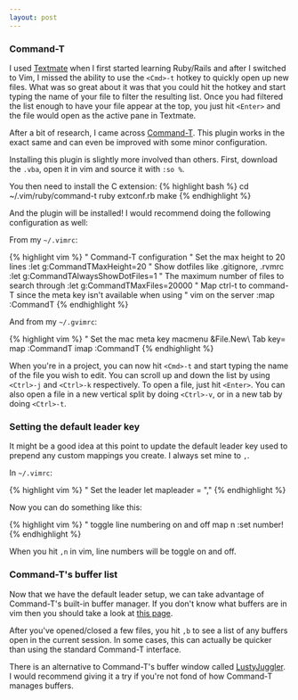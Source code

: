 ```yaml
---
layout: post
---
```


### Command-T

I used [Textmate](http://macromates.com/) when I first started learning Ruby/Rails and
after I switched to Vim, I missed the ability to use the `<Cmd>-t` hotkey to quickly
open up new files.  What was so great about it was that you could hit the hotkey and
start typing the name of your file to filter the resulting list. Once you had filtered
the list enough to have your file appear at the top, you just hit `<Enter>` and the file
would open as the active pane in Textmate.

After a bit of research, I came across
[Command-T](http://www.vim.org/scripts/script.php?script_id=3025). This plugin works
in the exact same and can even be improved with some minor
configuration.

Installing this plugin is slightly more involved than others. First, download the
`.vba`, open it in vim and source it with `:so %`.

You then need to install the C extension:
{% highlight bash %}
cd ~/.vim/ruby/command-t
ruby extconf.rb
make
{% endhighlight %}

And the plugin will be installed! I would recommend doing the following
configuration as well:

From my `~/.vimrc`:

{% highlight vim %}
" Command-T configuration
" Set the max height to 20 lines
:let g:CommandTMaxHeight=20
" Show dotfiles like .gitignore, .rvmrc
:let g:CommandTAlwaysShowDotFiles=1
" The maximum number of files to search through
:let g:CommandTMaxFiles=20000
" Map ctrl-t to command-T since the meta key isn't available when using
" vim on the server
:map <C-T> :CommandT<CR>
{% endhighlight %}

And from my `~/.gvimrc`:

{% highlight vim %}
" Set the mac meta key
macmenu &File.New\ Tab key=<D-T>
map <D-t> :CommandT<CR>
imap <D-t> <Esc>:CommandT<CR>
{% endhighlight %}

When you're in a project, you can now hit `<Cmd>-t` and start typing the name of the file
you wish to edit. You can scroll up and down the list by using `<Ctrl>-j` and `<Ctrl>-k`
respectively. To open a file, just hit `<Enter>`. You can also open a file in a new vertical split
by doing `<Ctrl>-v`, or in a new tab by doing `<Ctrl>-t`.

### Setting the default leader key

It might be a good idea at this point to update the default leader key used to prepend
any custom mappings you create. I always set mine to `,`.

In `~/.vimrc`:

{% highlight vim %}
" Set the leader
let mapleader = ","
{% endhighlight %}

Now you can do something like this:

{% highlight vim %}
" toggle line numbering on and off
map <Leader>n :set number!<CR>
{% endhighlight %}

When you hit `,n` in vim, line numbers will be toggle on and off.

### Command-T's buffer list

Now that we have the default leader setup, we can take advantage of Command-T's built-in buffer
manager. If you don't know what buffers are in vim then you should take a look at [this page](http://vim.wikia.com/wiki/Vim_buffer_FAQ).

After you've opened/closed a few files, you hit `,b` to see a list of any buffers
open in the current session. In some cases, this can actually be quicker than
using the standard Command-T interface.

There is an alternative to Command-T's buffer window called [LustyJuggler](https://github.com/sjbach/lusty).
I would recommend giving it a try if you're not fond of how Command-T manages buffers.
